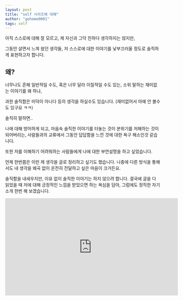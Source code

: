 ```yaml
---
layout: post
title: "self 시리즈에 대해"
author: "gohome0001"
tags: self
---
```


아직 스스로에 대해 잘 모르고, 제 자신과 그닥 친하다 생각하지는 않지만,

그동안 살면서 느껴 왔던 생각들, 저 스스로에 대한 이야기를 낯부끄러울 정도로 솔직하게 표현하고자 합니다.

## 왜?

너무나도 흔해 일반적일 수도, 혹은 너무 달라 이질적일 수도 있는, 소위 말하는 재미없는 이야기를 왜 하냐,

과한 솔직함은 미덕이 아니다 등의 생각을 하실수도 있습니다. (재미없어서 아예 안 볼수도 있구요 ㅋㅋ)

솔직히 말하면..

나애 대해 방어하게 되고, 마음속 솔직한 이야기를 터놓는 것이 분위기를 저해하는 것이 되어버리는, 사람들과의 교류에서 그동안 답답함을 느낀 것에 대한 욕구 해소인것 같습니다.

또한 저를 이해하기 어려워하는 사람들에게 나에 대한 부연설명을 하고 싶었습니다.

언제 한번쯤은 이런 제 생각을 글로 정리하고 싶기도 했습니다. 나중에 다른 방식을 통해서도 내 생각을 왜곡 없이 온전히 전달하고 싶은 마음이 크거든요.

솔직함을 내세우지만, 이유 없이 솔직한 이야기는 하지 않으려 합니다. 결국에 글을 다 읽었을 때 저에 대해 긍정적인 느낌을 받았으면 하는 욕심을 담아, 그럼에도 정직한 자기소개 한번 해 보겠습니다.


<iframe width="560" height="315" src="https://www.youtube.com/embed/42Gtm4-Ax2U" title="YouTube video player" frameborder="0" allow="accelerometer; autoplay; clipboard-write; encrypted-media; gyroscope; picture-in-picture" allowfullscreen></iframe>